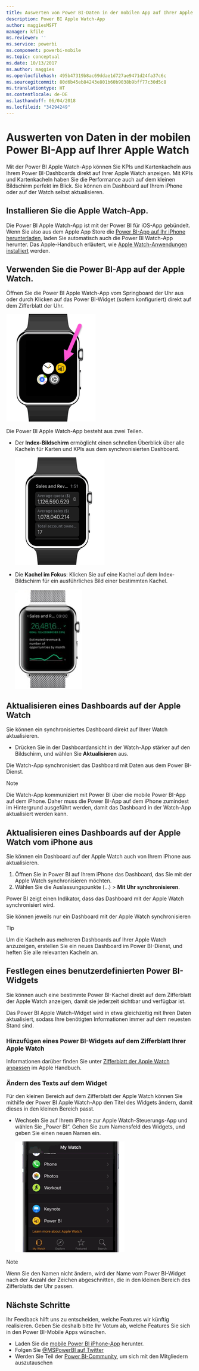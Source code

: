 ```yaml
---
title: Auswerten von Power BI-Daten in der mobilen App auf Ihrer Apple Watch
description: Power BI Apple Watch-App
author: maggiesMSFT
manager: kfile
ms.reviewer: ''
ms.service: powerbi
ms.component: powerbi-mobile
ms.topic: conceptual
ms.date: 10/13/2017
ms.author: maggies
ms.openlocfilehash: 495b47319b8ac69ddae1d727ae9471d24fa37c6c
ms.sourcegitcommit: 80d6b45eb84243e801b60b9038b9bff77c30d5c8
ms.translationtype: HT
ms.contentlocale: de-DE
ms.lasthandoff: 06/04/2018
ms.locfileid: "34294249"
---
```

# <a name="explore-your-data-in-the-power-bi-mobile-app-on-your-apple-watch"></a>Auswerten von Daten in der mobilen Power BI-App auf Ihrer Apple Watch
Mit der Power BI Apple Watch-App können Sie KPIs und Kartenkacheln aus Ihrem Power BI-Dashboards direkt auf Ihrer Apple Watch anzeigen. Mit KPIs und Kartenkacheln haben Sie die Performance auch auf dem kleinen Bildschirm perfekt im Blick. Sie können ein Dashboard auf Ihrem iPhone oder auf der Watch selbst aktualisieren.

## <a name="install-the-apple-watch-app"></a>Installieren Sie die Apple Watch-App.
Die Power BI Apple Watch-App ist mit der Power BI für iOS-App gebündelt. Wenn Sie also aus dem Apple App Store die [Power BI-App auf Ihr iPhone herunterladen](http://go.microsoft.com/fwlink/?LinkId=522062 "iPhone-App herunterladen"), laden Sie automatisch auch die Power BI Watch-App herunter. Das Apple-Handbuch erläutert, wie [Apple Watch-Anwendungen installiert](https://support.apple.com/en-us/HT204784) werden.

## <a name="use-the-power-bi-app-on-the-apple-watch"></a>Verwenden Sie die Power BI-App auf der Apple Watch.
Öffnen Sie die Power BI Apple Watch-App vom Springboard der Uhr aus oder durch Klicken auf das Power BI-Widget (sofern konfiguriert) direkt auf dem Zifferblatt der Uhr.

![Apple Watch](media/mobile-apple-watch/pbi_aplwatch_complicatn240arrow.png)

Die Power BI Apple Watch-App besteht aus zwei Teilen.

* Der **Index-Bildschirm** ermöglicht einen schnellen Überblick über alle Kacheln für Karten und KPIs aus dem synchronisierten Dashboard.
  
  ![Apple Watch](media/mobile-apple-watch/pbi_aplwatch_indexscreen240.png)
* Die **Kachel im Fokus**: Klicken Sie auf eine Kachel auf dem Index-Bildschirm für ein ausführliches Bild einer bestimmten Kachel.
  
  ![Apple Watch](media/mobile-apple-watch/pbi_aplwatch_kpi.png)

## <a name="refresh-a-dashboard-from-your-apple-watch"></a>Aktualisieren eines Dashboards auf der Apple Watch
Sie können ein synchronisiertes Dashboard direkt auf Ihrer Watch aktualisieren.

* Drücken Sie in der Dashboardansicht in der Watch-App stärker auf den Bildschirm, und wählen Sie **Aktualisieren** aus.

Die Watch-App synchronisiert das Dashboard mit Daten aus dem Power BI-Dienst.

> [!NOTE]
> Die Watch-App kommuniziert mit Power BI über die mobile Power BI-App auf dem iPhone. Daher muss die Power BI-App auf dem iPhone zumindest im Hintergrund ausgeführt werden, damit das Dashboard in der Watch-App aktualisiert werden kann.
> 
> 

## <a name="refresh-a-dashboard-on-your-apple-watch-from-your-iphone"></a>Aktualisieren eines Dashboards auf der Apple Watch vom iPhone aus
Sie können ein Dashboard auf der Apple Watch auch von Ihrem iPhone aus aktualisieren.

1. Öffnen Sie in Power BI auf Ihrem iPhone das Dashboard, das Sie mit der Apple Watch synchronisieren möchten. 
2. Wählen Sie die Auslassungspunkte (...) > **Mit Uhr synchronisieren**.

Power BI zeigt einen Indikator, dass das Dashboard mit der Apple Watch synchronisiert wird.

Sie können jeweils nur ein Dashboard mit der Apple Watch synchronisieren

> [!TIP]
> Um die Kacheln aus mehreren Dashboards auf Ihrer Apple Watch anzuzeigen, erstellen Sie ein neues Dashboard im Power BI-Dienst, und heften Sie alle relevanten Kacheln an.
> 
> 

## <a name="set-a-custom-power-bi-widget"></a>Festlegen eines benutzerdefinierten Power BI-Widgets
Sie können auch eine bestimmte Power BI-Kachel direkt auf dem Zifferblatt der Apple Watch anzeigen, damit sie jederzeit sichtbar und verfügbar ist.

Das Power BI Apple Watch-Widget wird in etwa gleichzeitig mit Ihren Daten aktualisiert, sodass Ihre benötigten Informationen immer auf dem neuesten Stand sind.

### <a name="add-a-power-bi-widget-to-your-watch-face"></a>Hinzufügen eines Power BI-Widgets auf dem Zifferblatt Ihrer Apple Watch
Informationen darüber finden Sie unter [Zifferblatt der Apple Watch anpassen](https://support.apple.com/en-us/HT205536) im Apple Handbuch.

### <a name="change-the-text-on-the-widget"></a>Ändern des Texts auf dem Widget
Für den kleinen Bereich auf dem Zifferblatt der Apple Watch können Sie mithilfe der Power BI Apple Watch-App den Titel des Widgets ändern, damit dieses in den kleinen Bereich passt.

* Wechseln Sie auf Ihrem iPhone zur Apple Watch-Steuerungs-App und wählen Sie „Power BI“. Gehen Sie zum Namensfeld des Widgets, und geben Sie einen neuen Namen ein.
  
  ![Apple Watch](media/mobile-apple-watch/pbi_aplwatch_oniphone.png)

> [!NOTE]
> Wenn Sie den Namen nicht ändern, wird der Name vom Power BI-Widget nach der Anzahl der Zeichen abgeschnitten, die in den kleinen Bereich des Zifferblatts der Uhr passen. 
> 
> 

## <a name="next-steps"></a>Nächste Schritte
Ihr Feedback hilft uns zu entscheiden, welche Features wir künftig realisieren. Geben Sie deshalb bitte Ihr Votum ab, welche Features Sie sich in den Power BI-Mobile Apps wünschen. 

* Laden Sie die [mobile Power BI iPhone-App](http://go.microsoft.com/fwlink/?LinkId=522062) herunter.
* Folgen Sie [@MSPowerBI auf Twitter](https://twitter.com/MSPowerBI)
* Werden Sie Teil der [Power BI-Community](http://community.powerbi.com/), um sich mit den Mitgliedern auszutauschen

